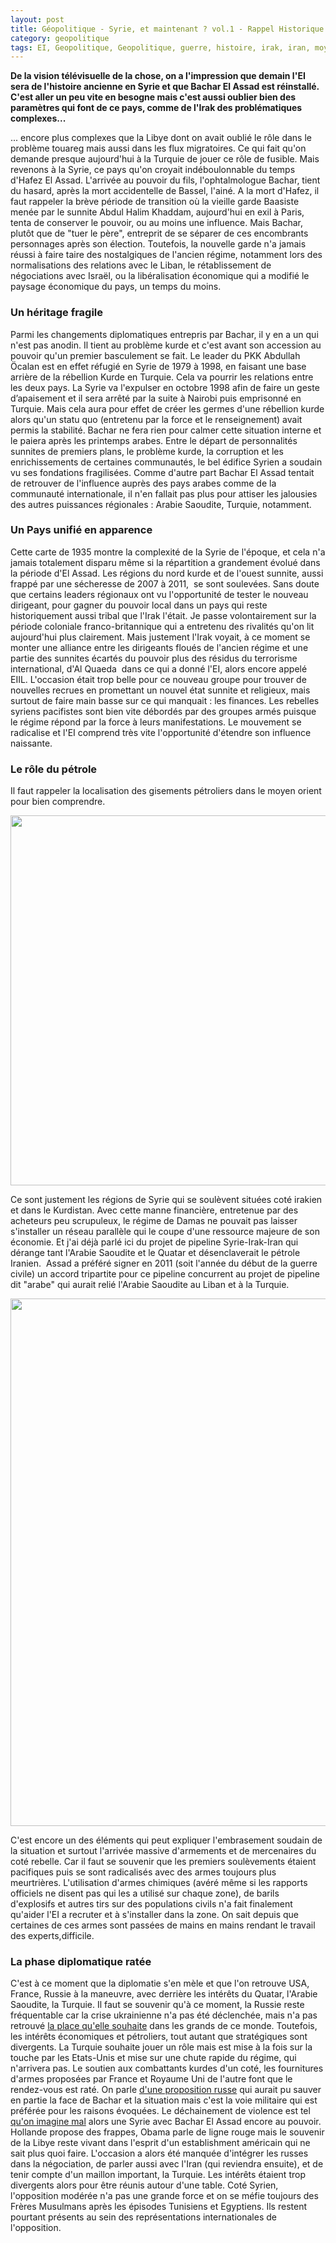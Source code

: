```yaml
---
layout: post
title: Géopolitique - Syrie, et maintenant ? vol.1 - Rappel Historique
category: geopolitique
tags: EI, Geopolitique, Geopolitique, guerre, histoire, irak, iran, moyen orient, syrie, turquie
---
```

**De la vision télévisuelle de la chose, on a l'impression que demain l'EI sera de l'histoire ancienne en Syrie et que Bachar El Assad est réinstallé. C'est aller un peu vite en besogne mais c'est aussi oublier bien des paramètres qui font de ce pays, comme de l'Irak des problématiques complexes...**

... encore plus complexes que la Libye dont on avait oublié le rôle dans le problème touareg mais aussi dans les flux migratoires. Ce qui fait qu'on demande presque aujourd'hui à la Turquie de jouer ce rôle de fusible. Mais revenons à la Syrie, ce pays qu'on croyait indéboulonnable du temps d'Hafez El Assad. L'arrivée au pouvoir du fils, l'ophtalmologue Bachar, tient du hasard, après la mort accidentelle de Bassel, l'ainé. A la mort d'Hafez, il faut rappeler la brève période de transition où la vieille garde Baasiste menée par le sunnite Abdul Halim Khaddam, aujourd'hui en exil à Paris, tenta de conserver le pouvoir, ou au moins une influence. Mais Bachar, plutôt que de "tuer le père", entreprit de se séparer de ces encombrants personnages après son élection. Toutefois, la nouvelle garde n'a jamais réussi à faire taire des nostalgiques de l'ancien régime, notamment lors des normalisations des relations avec le Liban, le rétablissement de négociations avec Israël, ou la libéralisation économique qui a modifié le paysage économique du pays, un temps du moins.

### Un héritage fragile

Parmi les changements diplomatiques entrepris par Bachar, il y en a un qui n'est pas anodin. Il tient au problème kurde et c'est avant son accession au pouvoir qu'un premier basculement se fait. Le leader du PKK Abdullah Öcalan est en effet réfugié en Syrie de 1979 à 1998, en faisant une base arrière de la rébellion Kurde en Turquie. Cela va pourrir les relations entre les deux pays. La Syrie va l'expulser en octobre 1998 afin de faire un geste d’apaisement et il sera arrêté par la suite à Nairobi puis emprisonné en Turquie. Mais cela aura pour effet de créer les germes d'une rébellion kurde alors qu'un statu quo (entretenu par la force et le renseignement) avait permis la stabilité. Bachar ne fera rien pour calmer cette situation interne et le paiera après les printemps arabes. Entre le départ de personnalités sunnites de premiers plans, le problème kurde, la corruption et les enrichissements de certaines communautés, le bel édifice Syrien a soudain vu ses fondations fragilisées. Comme d'autre part Bachar El Assad tentait de retrouver de l'influence auprès des pays arabes comme de la communauté internationale, il n'en fallait pas plus pour attiser les jalousies des autres puissances régionales : Arabie Saoudite, Turquie, notamment.

### Un Pays unifié en apparence

Cette carte de 1935 montre la complexité de la Syrie de l'époque, et cela n'a jamais totalement disparu même si la répartition a grandement évolué dans la période d'El Assad. Les régions du nord kurde et de l'ouest sunnite, aussi frappé par une sécheresse de 2007 à 2011,  se sont soulevées. Sans doute que certains leaders régionaux ont vu l'opportunité de tester le nouveau dirigeant, pour gagner du pouvoir local dans un pays qui reste historiquement aussi tribal que l'Irak l'était. Je passe volontairement sur la période coloniale franco-britannique qui a entretenu des rivalités qu'on lit aujourd'hui plus clairement. Mais justement l'Irak voyait, à ce moment se monter une alliance entre les dirigeants floués de l'ancien régime et une partie des sunnites écartés du pouvoir plus des résidus du terrorisme  international, d'Al Quaeda  dans ce qui a donné l'EI, alors encore appelé EIIL. L'occasion était trop belle pour ce nouveau groupe pour trouver de nouvelles recrues en promettant un nouvel état sunnite et religieux, mais surtout de faire main basse sur ce qui manquait : les finances. Les rebelles syriens pacifistes sont bien vite débordés par des groupes armés puisque le régime répond par la force à leurs manifestations. Le mouvement se radicalise et l'EI comprend très vite l'opportunité d'étendre son influence naissante.

### Le rôle du pétrole

Il faut rappeler la localisation des gisements pétroliers dans le moyen orient pour bien comprendre.

<img class="alignnone" src="https://upload.wikimedia.org/wikipedia/commons/thumb/5/57/Petroleum_regions_-_Middle_East_map-fr.svg/577px-Petroleum_regions_-_Middle_East_map-fr.svg.png" alt="" width="577" height="592" />

Ce sont justement les régions de Syrie qui se soulèvent situées coté irakien et dans le Kurdistan. Avec cette manne financière, entretenue par des acheteurs peu scrupuleux, le régime de Damas ne pouvait pas laisser s'installer un réseau parallèle qui le coupe d'une ressource majeure de son économie. Et j'ai déjà parlé ici du projet de pipeline Syrie-Irak-Iran qui dérange tant l'Arabie Saoudite et le Quatar et désenclaverait le pétrole Iranien.  Assad a préféré signer en 2011 (soit l'année du début de la guerre civile) un accord tripartite pour ce pipeline concurrent au projet de pipeline dit "arabe" qui aurait relié l'Arabie Saoudite au Liban et à la Turquie.

<img class="alignnone" src="http://49.media.tumblr.com/5155a865266f749de9507c07c04279c6/tumblr_n07thw73lC1rasnq9o1_1280.gif" alt="" width="959" height="844" />

C'est encore un des éléments qui peut expliquer l'embrasement soudain de la situation et surtout l'arrivée massive d'armements et de mercenaires du coté rebelle. Car il faut se souvenir que les premiers soulèvements étaient pacifiques puis se sont radicalisés avec des armes toujours plus meurtrières. L'utilisation d'armes chimiques (avéré même si les rapports officiels ne disent pas qui les a utilisé sur chaque zone), de barils d'explosifs et autres tirs sur des populations civils n'a fait finalement qu'aider l'EI a recruter et à s'installer dans la zone. On sait depuis que certaines de ces armes sont passées de mains en mains rendant le travail des experts,difficile.

### La phase diplomatique ratée

C'est à ce moment que la diplomatie s'en mèle et que l'on retrouve USA, France, Russie à la maneuvre, avec derrière les intérêts du Quatar, l'Arabie Saoudite, la Turquie. Il faut se souvenir qu'à ce moment, la Russie reste fréquentable car la crise ukrainienne n'a pas été déclenchée, mais n'a pas retrouvé <a href="https://icezine.wordpress.com/2013/09/11/syrie-echec-et-mat-syria-checkmate/">la place qu'elle souhaite</a> dans les grands de ce monde. Toutefois, les intérêts économiques et pétroliers, tout autant que stratégiques sont divergents. La Turquie souhaite jouer un rôle mais est mise à la fois sur la touche par les Etats-Unis et mise sur une chute rapide du régime, qui n'arrivera pas. Le soutien aux combattants kurdes d'un coté, les fournitures d'armes proposées par France et Royaume Uni de l'autre font que le rendez-vous est raté. On parle <a href="https://icezine.wordpress.com/2015/09/17/syrie-avec-des-si/">d'une proposition russe</a> qui aurait pu sauver en partie la face de Bachar et la situation mais c'est la voie militaire qui est préférée pour les raisons évoquées. Le déchainement de violence est tel <a href="https://icezine.wordpress.com/2015/09/29/syrie-peut-on-reunir-bourreaux-et-victimes/">qu'on imagine mal</a> alors une Syrie avec Bachar El Assad encore au pouvoir. Hollande propose des frappes, Obama parle de ligne rouge mais le souvenir de la Libye reste vivant dans l'esprit d'un establishment américain qui ne sait plus quoi faire. L'occasion a alors été manquée d'intégrer les russes dans la négociation, de parler aussi avec l'Iran (qui reviendra ensuite), et de tenir compte d'un maillon important, la Turquie. Les intérêts étaient trop divergents alors pour être réunis autour d'une table. Coté Syrien, l'opposition modérée n'a pas une grande force et on se méfie toujours des Frères Musulmans après les épisodes Tunisiens et Egyptiens. Ils restent pourtant présents au sein des représentations internationales de l'opposition.

